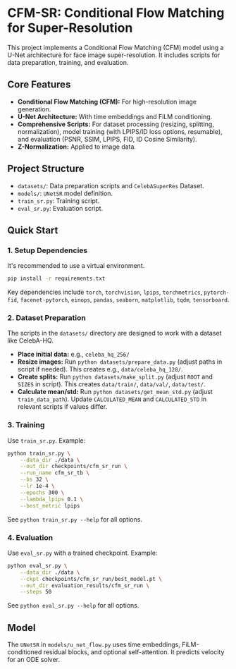 # CFM-SR: Conditional Flow Matching for Super-Resolution

This project implements a Conditional Flow Matching (CFM) model using a U-Net architecture for face image super-resolution. It includes scripts for data preparation, training, and evaluation.

## Core Features

* **Conditional Flow Matching (CFM):** For high-resolution image generation.
* **U-Net Architecture:** With time embeddings and FiLM conditioning.
* **Comprehensive Scripts:** For dataset processing (resizing, splitting, normalization), model training (with LPIPS/ID loss options, resumable), and evaluation (PSNR, SSIM, LPIPS, FID, ID Cosine Similarity).
* **Z-Normalization:** Applied to image data.

## Project Structure

* `datasets/`: Data preparation scripts and `CelebASuperRes` Dataset.
* `models/`: `UNetSR` model definition.
* `train_sr.py`: Training script.
* `eval_sr.py`: Evaluation script.

## Quick Start

### 1. Setup Dependencies

It's recommended to use a virtual environment.

```bash
pip install -r requirements.txt
```

Key dependencies include `torch`, `torchvision`, `lpips`, `torchmetrics`, `pytorch-fid`, `facenet-pytorch`, `einops`, `pandas`, `seaborn`, `matplotlib`, `tqdm`, `tensorboard`.

### 2. Dataset Preparation

The scripts in the `datasets/` directory are designed to work with a dataset like CelebA-HQ.

* **Place initial data:** e.g., `celeba_hq_256/`
* **Resize images:** Run `python datasets/prepare_data.py` (adjust paths in script if needed). This creates e.g., `data/celeba_hq_128/`.
* **Create splits:** Run `python datasets/make_split.py` (adjust `ROOT` and `SIZES` in script). This creates `data/train/`, `data/val/`, `data/test/`.
* **Calculate mean/std:** Run `python datasets/get_mean_std.py` (adjust `train_data_path`). Update `CALCULATED_MEAN` and `CALCULATED_STD` in relevant scripts if values differ.

### 3. Training

Use `train_sr.py`. Example:

```bash
python train_sr.py \
    --data_dir ./data \
    --out_dir checkpoints/cfm_sr_run \
    --run_name cfm_sr_tb \
    --bs 32 \
    --lr 1e-4 \
    --epochs 300 \
    --lambda_lpips 0.1 \
    --best_metric lpips
```

See `python train_sr.py --help` for all options.

### 4. Evaluation

Use `eval_sr.py` with a trained checkpoint. Example:

```bash
python eval_sr.py \
    --data_dir ./data \
    --ckpt checkpoints/cfm_sr_run/best_model.pt \
    --out_dir evaluation_results/cfm_sr_run \
    --steps 50
```

See `python eval_sr.py --help` for all options.

## Model

The `UNetSR` in `models/u_net_flow.py` uses time embeddings, FiLM-conditioned residual blocks, and optional self-attention. It predicts velocity for an ODE solver.